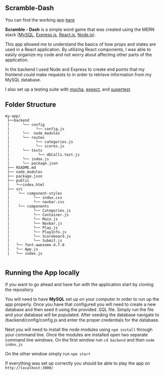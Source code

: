 
## Scramble-Dash

You can find the working app [here](https://scramble-dash.herokuapp.com/)

<b>Scramble - Dash</b> is a simple word game that was created using the MERN stack ([MySQL](https://github.com/mysqljs/mysql), [Express.js](https://expressjs.com/), [React.js](https://facebook.github.io/react/), [Node.js](https://nodejs.org/en/)). 

This app allowed me to understand the basics of how props and states are used in a React application. By utilizing React components, I was able to easily organize my code and not worry about affecting other parts of the application. 

In the backend I used Node and Express to create end points that my frontend could make requests to in order to retrieve information from my MySQL database. 

I also set up a testing suite with [mocha](https://mochajs.org/), [expect](https://github.com/mjackson/expect), and [supertest](https://github.com/visionmedia/supertest).

## Folder Structure

```
my-app/
 ├──backend
 |      └── config
 |            └── config.js
 |      └──  node_modules
 |      └── routes
 |            └── categories.js
 |            └── scores.js
 |      └── tests
 |             └── dbCalls.test.js
 |      └── index.js
 |      └── package.json
 ├── README.md
 ├── node_modules
 ├── package.json
 ├── public
 |   └──index.html
 ├── src
 |    └── component-styles
 |           └── index.css
 |           └── navbar.css
 |    └── components
 |           └── Categories.js
 |           └── Container.js
 |           └── Main.js
 |           └── Navbar.js
 |           └── Play.js
 |           └── PlayInfo.js
 |           └── Scoreboard.js
 |           └── Submit.js
 |   └── font-awesome-4.7.0
 |   └── App.js
 |   └── index.js
    
```
## Running the App locally

If you want to go ahead and have fun with the application start by cloning the repository

You will need to have **MySQL** set up on your computer in order to run up the app properly. Once you have that configured you will need to create a new database and then seed it using the provided .SQL file. Simply run the file and your database will be populated. After seeding the database navigate to /backend/config/config.js and enter the proper credentials for the database.

Next you will need to install the node modules using `npm install` through your command line.
Once the modules are installed open two separate command line windows.
  On the first window run `cd backend` and then `node index.js`
  
  On the other window simply run `npm start`
  
If everything was set up correctly you should be able to play the app on `http://localhost:3000/`


